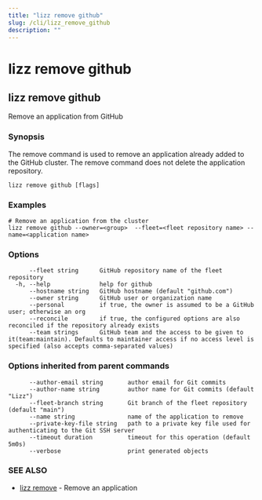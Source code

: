 ```yaml
---
title: "lizz remove github"
slug: /cli/lizz_remove_github
description: ""
---
```


# lizz remove github

## lizz remove github

Remove an application from GitHub

### Synopsis

The remove command is used to remove an application already added to the GitHub cluster. The remove command does not delete the application repository.

```
lizz remove github [flags]
```

### Examples

```
# Remove an application from the cluster
lizz remove github --owner=<group>  --fleet=<fleet repository name> --name=<application name>
```

### Options

```
      --fleet string      GitHub repository name of the fleet repository
  -h, --help              help for github
      --hostname string   GitHub hostname (default "github.com")
      --owner string      GitHub user or organization name
      --personal          if true, the owner is assumed to be a GitHub user; otherwise an org
      --reconcile         if true, the configured options are also reconciled if the repository already exists
      --team strings      GitHub team and the access to be given to it(team:maintain). Defaults to maintainer access if no access level is specified (also accepts comma-separated values)
```

### Options inherited from parent commands

```
      --author-email string       author email for Git commits
      --author-name string        author name for Git commits (default "Lizz")
      --fleet-branch string       Git branch of the fleet repository (default "main")
      --name string               name of the application to remove
      --private-key-file string   path to a private key file used for authenticating to the Git SSH server
      --timeout duration          timeout for this operation (default 5m0s)
      --verbose                   print generated objects
```

### SEE ALSO

* [lizz remove](/docs/cli/lizz_remove/)	 - Remove an application

